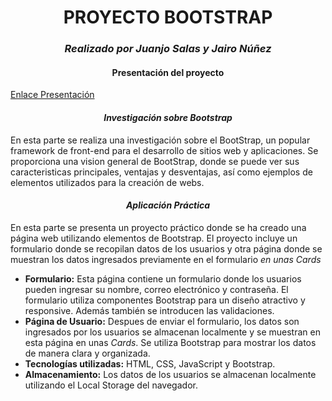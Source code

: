 <h1 align="center">PROYECTO BOOTSTRAP</h1>

<h3 align="center"><i>Realizado por Juanjo Salas y Jairo Núñez</i></h3>

<h4 align="center">Presentación del proyecto</h4>

<a align="center" href="https://www.canva.com/design/DAGBWQBuQAs/RG9i7lw0IxJ7tI3NqzWUZw/view?utm_content=DAGBWQBuQAs&utm_campaign=designshare&utm_medium=link&utm_source=editor">Enlace Presentación</a>

<h4 align="center"><i>Investigación sobre Bootstrap</i></h4>

<p>En esta parte se realiza una investigación sobre el BootStrap, un popular framework de front-end para el desarrollo de sitios web y aplicaciones. Se proporciona una vision general de BootStrap, donde se puede ver sus caracteristicas principales, ventajas y desventajas, así como ejemplos de elementos utilizados para la creación de webs.</p>

<h4 align="center"><i>Aplicación Práctica</i></h4>

<p>En esta parte se presenta un proyecto práctico donde se ha creado una página web utilizando elementos de Bootstrap. El proyecto incluye un formulario donde se recopilan datos de los usuarios y otra página donde se muestran los datos ingresados previamente en el formulario <i>en unas Cards</i></p>

<ul>
  <li><strong>Formulario:</strong> Esta página contiene un formulario donde los usuarios pueden ingresar su nombre, correo electrónico y contraseña. El formulario utiliza componentes Bootstrap para un diseño atractivo y responsive. Además también se introducen las validaciones.</li>
  <li><strong>Página de Usuario:</strong> Despues de enviar el formulario, los datos son ingresados por los usuarios se almacenan localmente y se muestran en esta página en unas <i>Cards</i>. Se utiliza Bootstrap para mostrar los datos de manera clara y organizada.</li>
  <li><strong>Tecnologías utilizadas:</strong> HTML, CSS, JavaScript y Bootstrap.</li>
  <li><strong>Almacenamiento:</strong> Los datos de los usuarios se almacenan localmente utilizando el Local Storage del navegador.</li>
</ul>
